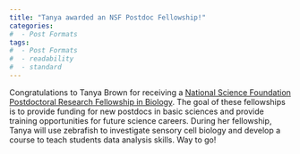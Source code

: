 ```yaml
---
title: "Tanya awarded an NSF Postdoc Fellowship!"
categories:
#  - Post Formats
tags:
#  - Post Formats
#  - readability
#  - standard
---
```

Congratulations to Tanya Brown for receiving a [National Science Foundation Postdoctoral
Research Fellowship in Biology](https://www.nsf.gov/funding/pgm_summ.jsp?pims_id=503622). The goal of these fellowships is to provide funding for new postdocs in basic sciences and provide training opportunities for future science careers. During her fellowship, Tanya will use zebrafish to investigate sensory cell biology and develop a course to teach students data analysis skills. Way to go!